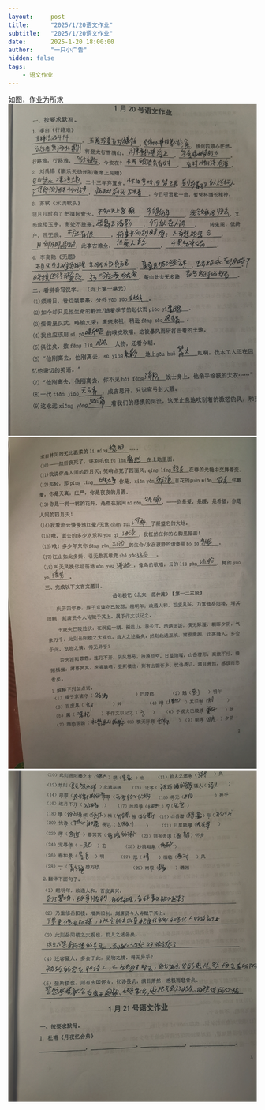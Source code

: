 ```yaml
---
layout:     post
title:      "2025/1/20语文作业"
subtitle:   "2025/1/20语文作业"
date:       2025-1-20 18:00:00
author:     "一只小广告"
hidden: false
tags:
    - 语文作业
---
```

如图，作业为所求
![img](/img/yuwen/1201.jpg)
![img](/img/yuwen/1202.jpg)
![img](/img/yuwen/1203.jpg)
